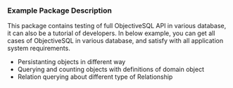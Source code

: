 ### Example Package Description

This package contains testing of full ObjectiveSQL API in various database, it can also be a tutorial of developers. In below example, you can get all cases of ObjectiveSQL in various database, and satisfy with all application system requirements.

- Persistanting objects in different way
- Querying and counting objects with definitions of domain object
- Relation querying about different type of Relationship